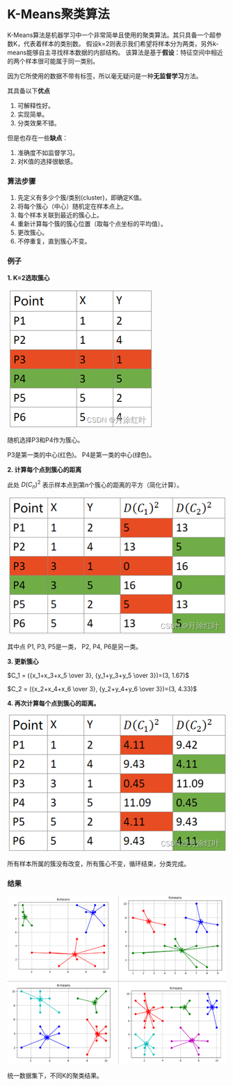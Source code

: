 # K-Means聚类算法

K-Means算法是机器学习中一个非常简单且使用的聚类算法。其只具备一个超参数K，代表着样本的类别数。
假设k=2则表示我们希望将样本分为两类，另外k-means能够自主寻找样本数据的内部结构。
该算法是基于**假设**：特征空间中相近的两个样本很可能属于同一类别。


因为它所使用的数据不带有标签，所以毫无疑问是一种**无监督学习**方法。

其具备以下**优点**

1. 可解释性好。
2. 实现简单。
3. 分类效果不错。

但是也存在一些**缺点**：

1. 准确度不如监督学习。
2. 对K值的选择很敏感。



### 算法步骤

1. 先定义有多少个簇/类别(cluster)，即确定K值。
2. 将每个簇心（中心）随机定在样本点上。
3. 每个样本关联到最近的簇心上。
4. 重新计算每个簇的簇心位置（取每个点坐标的平均值）。
5. 更改簇心。
6. 不停重复，直到簇心不变。


### 例子

**1. K=2选取簇心**

![image.png](./assets/image.png)

随机选择P3和P4作为簇心。

P3是第一类的中心(红色)。
P4是第一类的中心(绿色)。

**2. 计算每个点到簇心的距离**

此处 $D(C_n)^2$ 表示样本点到第n个簇心的距离的平方（简化计算）。

![image.png](./assets/1677772506329-image.png)

其中点 P1, P3, P5是一类， P2, P4, P6是另一类。


**3. 更新簇心**

$C_1 = ({x_1+x_3+x_5 \over 3}, {y_1+y_3+y_5 \over 3})=(3, 1.67)$

$C_2 = ({x_2+x_4+x_6 \over 3}, {y_2+y_4+y_6 \over 3})=(3, 4.33)$


**4. 再次计算每个点到簇心的距离。**

![image.png](./assets/1677772726110-image.png)

所有样本所属的簇没有改变，所有簇心不变，循环结束，分类完成。


### 结果

![image.png](./assets/1677772795107-image.png)

统一数据集下，不同K的聚类结果。
